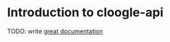 # Introduction to cloogle-api

TODO: write [great documentation](http://jacobian.org/writing/great-documentation/what-to-write/)
